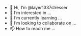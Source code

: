 - 👋 Hi, I’m @layer1337stresser
- 👀 I’m interested in ...
- 🌱 I’m currently learning ...
- 💞️ I’m looking to collaborate on ...
- 📫 How to reach me ...

<!---
layer1337stresser/layer1337stresser is a ✨ special ✨ repository because its `README.md` (this file) appears on your GitHub profile.
You can click the Preview link to take a look at your changes.
--->
